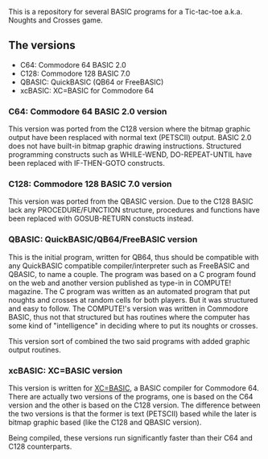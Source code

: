 This is a repository for several BASIC programs for a Tic-tac-toe a.k.a. Noughts and Crosses game.

<h2>The versions</h2>

<ul>
<li>C64: Commodore 64 BASIC 2.0</li>
<li>C128: Commodore 128 BASIC 7.0</li>
<li>QBASIC: QuickBASIC (QB64 or FreeBASIC)</li>
<li>xcBASIC: XC=BASIC for Commodore 64</li>
</ul>

<h3>C64: Commodore 64 BASIC 2.0 version</h3>
This version was ported from the C128 version where the bitmap graphic output have been resplaced with normal text (PETSCII) output. BASIC 2.0 does not have built-in bitmap graphic drawing instructions. Structured programming constructs such as WHILE-WEND, DO-REPEAT-UNTIL have been replaced with IF-THEN-GOTO constructs. 

<h3>C128: Commodore 128 BASIC 7.0 version</h3>
This version was ported from the QBASIC version. Due to the C128 BASIC lack any PROCEDURE/FUNCTION structure, procedures and functions have been replaced with GOSUB-RETURN constucts instead.

<h3>QBASIC: QuickBASIC/QB64/FreeBASIC version</h3>
This is the initial program, written for QB64, thus should be compatible with any QuickBASIC compatible compiler/interpreter such as FreeBASIC and QBASIC, to name a couple. The program was based on a C program found on the web and another version published as type-in in COMPUTE! magazine. The C program was written as an automated program that put noughts and crosses at random cells for both players. But it was structured and easy to follow. The COMPUTE!'s version was written in Commodore BASIC, thus not that structured but has routines where the computer has some kind of "intelligence" in deciding where to put its noughts or crosses.

This version sort of combined the two said programs with added graphic output routines.

<h3>xcBASIC: XC=BASIC version</h3>
This version is written for <a href="https://xc-basic.net/">XC=BASIC</a>, a BASIC compiler for Commodore 64. There are actually two versions of the programs, one is based on the C64 version and the other is based on the C128 version. The difference between the two versions is that the former is text (PETSCII) based while the later is bitmap graphic based (like the C128 and QBASIC version).

Being compiled, these versions run significantly faster than their C64 and C128 counterparts.


